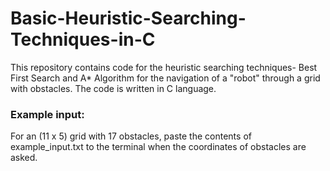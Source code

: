 ﻿# Basic-Heuristic-Searching-Techniques-in-C
This repository contains code for the heuristic searching techniques- Best First Search and A* Algorithm for the navigation of a "robot" through a grid with obstacles. The code is written in C language.

### Example input:
For an (11 x 5) grid with 17 obstacles, paste the contents of example_input.txt to the terminal when the coordinates of obstacles are asked. 
